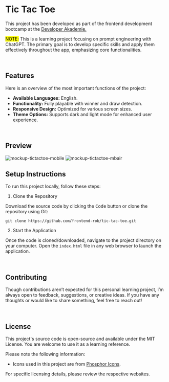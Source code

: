 # Tic Tac Toe

This project has been developed as part of the frontend development bootcamp at the [Developer Akademie.](https://developerakademie.com/)

<mark>NOTE:</mark> This is a learning project focusing on prompt engineering with ChatGPT. The primary goal is to develop specific skills and apply them effectively throughout the app, emphasizing core functionalities.

<br>

## Features

Here is an overview of the most important functions of the project:

- **Available Languages:** English.
- **Functionality:** Fully playable with winner and draw detection.
- **Responsive Design:** Optimized for various screen sizes.
- **Theme Options:** Supports dark and light mode for enhanced user experience.

<br>

## Preview

![mockup-tictactoe-mobile](https://github.com/user-attachments/assets/2d8f53fd-8a29-4160-832a-b62b3aa4ed7c)
![mockup-tictactoe-mbair](https://github.com/user-attachments/assets/df8e3874-4ad2-411c-bf01-d097278ef937)

## Setup Instructions

To run this project locally, follow these steps:

1. Clone the Repository

Download the source code by clicking the <kbd>Code</kbd> button or clone the repository using Git:

```
git clone https://github.com/frontend-rob/tic-tac-toe.git
```

2. Start the Application

Once the code is cloned/downloaded, navigate to the project directory on your computer. Open the `index.html` file in any web browser to launch the application.

<br>

## Contributing

Though contributions aren’t expected for this personal learning project, I’m always open to feedback, suggestions, or creative ideas. If you have any thoughts or would like to share something, feel free to reach out!

<br>

## License

This project's source code is open-source and available under the MIT License. You are welcome to use it as a learning reference.

Please note the following information:

- Icons used in this project are from [Phosphor Icons](https://phosphoricons.com/).

For specific licensing details, please review the respective websites.
